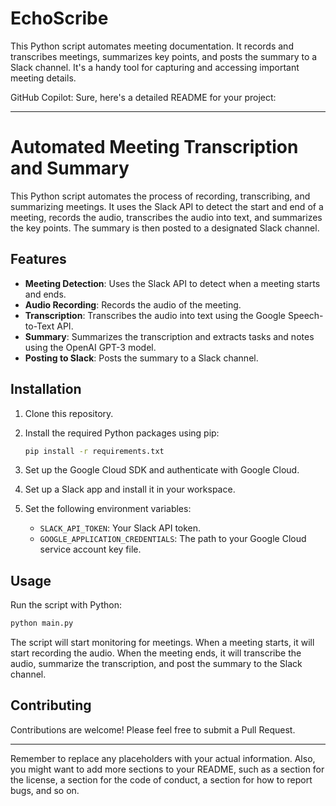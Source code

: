 # EchoScribe
This Python script automates meeting documentation. It records and transcribes meetings, summarizes key points, and posts the summary to a Slack channel. It's a handy tool for capturing and accessing important meeting details.

GitHub Copilot: Sure, here's a detailed README for your project:

---

# Automated Meeting Transcription and Summary

This Python script automates the process of recording, transcribing, and summarizing meetings. It uses the Slack API to detect the start and end of a meeting, records the audio, transcribes the audio into text, and summarizes the key points. The summary is then posted to a designated Slack channel.

## Features

- **Meeting Detection**: Uses the Slack API to detect when a meeting starts and ends.
- **Audio Recording**: Records the audio of the meeting.
- **Transcription**: Transcribes the audio into text using the Google Speech-to-Text API.
- **Summary**: Summarizes the transcription and extracts tasks and notes using the OpenAI GPT-3 model.
- **Posting to Slack**: Posts the summary to a Slack channel.

## Installation

1. Clone this repository.
2. Install the required Python packages using pip:

    ```bash
    pip install -r requirements.txt
    ```

3. Set up the Google Cloud SDK and authenticate with Google Cloud.
4. Set up a Slack app and install it in your workspace.
5. Set the following environment variables:

    - `SLACK_API_TOKEN`: Your Slack API token.
    - `GOOGLE_APPLICATION_CREDENTIALS`: The path to your Google Cloud service account key file.

## Usage

Run the script with Python:

```bash
python main.py
```

The script will start monitoring for meetings. When a meeting starts, it will start recording the audio. When the meeting ends, it will transcribe the audio, summarize the transcription, and post the summary to the Slack channel.

## Contributing

Contributions are welcome! Please feel free to submit a Pull Request.

---

Remember to replace any placeholders with your actual information. Also, you might want to add more sections to your README, such as a section for the license, a section for the code of conduct, a section for how to report bugs, and so on.
